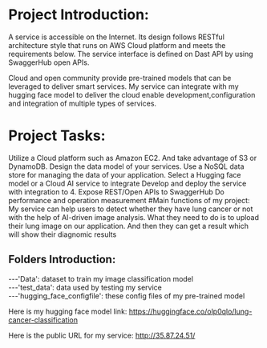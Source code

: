 # Project Introduction: 
A service is accessible on the Internet. Its design follows RESTful architecture style that runs on AWS Cloud platform and meets the requirements below. The service interface is defined on Dast API by using SwaggerHub open APIs.

Cloud and open community provide pre-trained models that can be leveraged to deliver smart services. My service can integrate with my hugging face model to deliver the cloud enable development,configuration and integration of multiple types of services.

# Project Tasks:

Utilize a Cloud platform such as Amazon EC2. And take advantage of S3 or DynamoDB.
Design the data model of your services.
Use a NoSQL data store for managing the data of your application.
Select a Hugging face model or a Cloud AI service to integrate
Develop and deploy the service with integration to 4.
Expose REST/Open APIs to SwaggerHub
Do performance and operation measurement
#Main functions of my project: My service can help users to detect whether they have lung cancer or not with the help of AI-driven image analysis. What they need to do is to upload their lung image on our application. And then they can get a result which will show their diagnomic results

## Folders Introduction: 
---'Data': dataset to train my image classification model  
---'test_data': data used by testing my service   
---'hugging_face_configfile': these config files of my pre-trained model

Here is my hugging face model link: https://huggingface.co/olp0qlo/lung-cancer-classification

Here is the public URL for my service: http://35.87.24.51/
